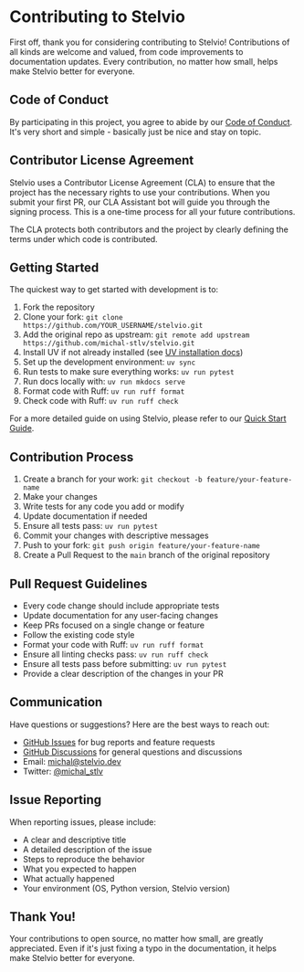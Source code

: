 # Contributing to Stelvio

First off, thank you for considering contributing to Stelvio! Contributions of all kinds are welcome and valued, from code improvements to documentation updates. Every contribution, no matter how small, helps make Stelvio better for everyone.

## Code of Conduct

By participating in this project, you agree to abide by our [Code of Conduct](CODE_OF_CONDUCT.md). It's very short and simple - basically just be nice and stay on topic.

## Contributor License Agreement

Stelvio uses a Contributor License Agreement (CLA) to ensure that the project has the necessary rights to use your contributions. When you submit your first PR, our CLA Assistant bot will guide you through the signing process. This is a one-time process for all your future contributions.

The CLA protects both contributors and the project by clearly defining the terms under which code is contributed.

## Getting Started

The quickest way to get started with development is to:

1. Fork the repository
2. Clone your fork: `git clone https://github.com/YOUR_USERNAME/stelvio.git`
3. Add the original repo as upstream: `git remote add upstream https://github.com/michal-stlv/stelvio.git`
4. Install UV if not already installed (see [UV installation docs](https://github.com/astral-sh/uv?tab=readme-ov-file#installation))
5. Set up the development environment: `uv sync`
6. Run tests to make sure everything works: `uv run pytest`
7. Run docs locally with: `uv run mkdocs serve`
8. Format code with Ruff: `uv run ruff format`
9. Check code with Ruff: `uv run ruff check`

For a more detailed guide on using Stelvio, please refer to our [Quick Start Guide](https://docs.stelvio.dev/getting-started/quickstart/).

## Contribution Process

1. Create a branch for your work: `git checkout -b feature/your-feature-name`
2. Make your changes
3. Write tests for any code you add or modify
4. Update documentation if needed
5. Ensure all tests pass: `uv run pytest`
6. Commit your changes with descriptive messages
7. Push to your fork: `git push origin feature/your-feature-name`
8. Create a Pull Request to the `main` branch of the original repository

## Pull Request Guidelines

- Every code change should include appropriate tests
- Update documentation for any user-facing changes
- Keep PRs focused on a single change or feature
- Follow the existing code style
- Format your code with Ruff: `uv run ruff format`
- Ensure all linting checks pass: `uv run ruff check`
- Ensure all tests pass before submitting: `uv run pytest`
- Provide a clear description of the changes in your PR

## Communication

Have questions or suggestions? Here are the best ways to reach out:

- [GitHub Issues](https://github.com/michal-stlv/stelvio/issues) for bug reports and feature requests
- [GitHub Discussions](https://github.com/michal-stlv/stelvio/discussions) for general questions and discussions
- Email: michal@stelvio.dev
- Twitter: [@michal_stlv](https://twitter.com/michal_stlv)

## Issue Reporting

When reporting issues, please include:

- A clear and descriptive title
- A detailed description of the issue
- Steps to reproduce the behavior
- What you expected to happen
- What actually happened
- Your environment (OS, Python version, Stelvio version)

## Thank You!

Your contributions to open source, no matter how small, are greatly appreciated. Even if it's just fixing a typo in the documentation, it helps make Stelvio better for everyone.
